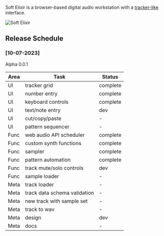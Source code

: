 Soft Elixir is a browser-based digital audio workstation with a [tracker-like](https://en.wikipedia.org/wiki/Music_tracker) interface.

![Soft Elixir](/assets/soft-elixir.png)

## Release Schedule

### [10-07-2023]

Alpha 0.0.1

| Area | Task | Status |
| --- | --- | --- |
| UI | tracker grid | complete |
| UI | number entry | complete |
| UI | keyboard controls | complete |
| UI | text/note entry | dev |
| UI | cut/copy/paste | - |
| UI | pattern sequencer | - |
| Func | web audio API scheduler | complete |
| Func | custom synth functions | complete |
| Func | sampler | complete |
| Func | pattern automation | complete |
| Func | track mute/solo controls | dev |
| Func | sample loader | - |
| Meta | track loader | - |
| Meta | track data schema validation | - |
| Meta | new track with sample set | - |
| Meta | track to wav | - |
| Meta | design | dev |
| Meta | docs | - |
